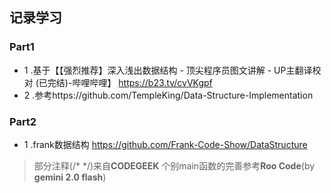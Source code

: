 ## 记录学习
### Part1
* 1 .基于【【强烈推荐】深入浅出数据结构 - 顶尖程序员图文讲解 - UP主翻译校对 (已完结)-哔哩哔哩】 https://b23.tv/cvVKgpf 
* 2 .参考https://github.com/TempleKing/Data-Structure-Implementation
### Part2
* 1 .frank数据结构
https://github.com/Frank-Code-Show/DataStructure

>部分注释(/* */)来自**CODEGEEK**
>个别main函数的完善参考**Roo Code**(by **gemini 2.0 flash**)